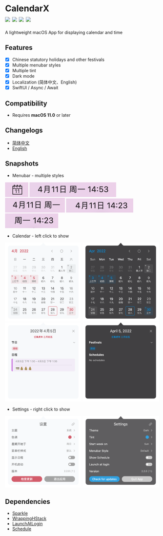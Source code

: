 <h1>
CalendarX</br>
<a href="https://github.com/ZzzM/CalendarX/releases/latest"><img src="https://img.shields.io/github/v/release/ZzzM/CalendarX"></a>
<a href="https://github.com/ZzzM/CalendarX/releases/latest"><img src="https://img.shields.io/github/release-date/ZzzM/CalendarX"></a>
<a href="https://raw.githubusercontent.com/ZzzM/CalendarX/master/LICENSE"><img src="https://img.shields.io/github/license/ZzzM/CalendarX"></a>
<a href="https://zzzm.github.io/2020/02/24/CalendarX/">
<img src="https://img.shields.io/badge/docs-%E4%B8%AD%E6%96%87-red">
</a>
</h1>

A lightweight macOS App for displaying calendar and time 

## Features
- [x] Chinese statutory holidays and other festivals
- [x] Multiple menubar styles
- [x] Multiple tint
- [x] Dark mode
- [x] Localization (简体中文、English)
- [x] SwiftUI / Async / Await

## Compatibility
- Requires **macOS 11.0** or later

## Changelogs
- [简体中文](changelogs/CHANGELOG_SC.md)
- [English](changelogs/CHANGELOG.md)

## Snapshots
- Menubar - multiple styles

<img src="assets/m1.png"> <img src="assets/m2.png"> <img src="assets/m3.png"> <img src="assets/m4.png"> <img src="assets/m5.png">
  
- Calendar - left click to show

<img src="assets/l1.png" width=250> <img src="assets/d1.png" width=250>
<img src="assets/l2.png" width=250> <img src="assets/d2.png" width=250>

- Settings - right click to show

<img src="assets/l3.png" width=250> <img src="assets/d3.png" width=250>

## Dependencies
- [Sparkle](https://github.com/sparkle-project/Sparkle)
- [WrappingHStack](https://github.com/dkk/WrappingHStack)
- [LaunchAtLogin](https://github.com/sindresorhus/LaunchAtLogin)
- [Schedule](https://github.com/luoxiu/Schedule)
